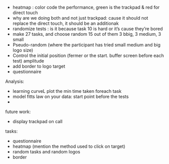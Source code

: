 - heatmap : color code the performance, green is the trackpad & red for direct touch
- why are we doing both and not just trackpad: cause it should not replace the direct touch, it should be an additionak
- randomize tests : is it because task 10 is hard or it’s cause they’re bored
- make 27 tasks, and choose random 15 out of them 3 bbig, 3 medium, 3 small
- Pseudo-random (where the participant has tried small medium and big logo size)
- Control the initial position (fermer or the start. buffer screen before each test) amplitude
- add border to logo target
- questionnaire



Analysis:
- learning curveL plot the min time taken foreach task
- model fitts law on your data: start point before the tests
-

future work:
- display trackpad on call


tasks:
- questionnaire
- heatmap (mention the method used to click on target)
- random tasks and random logos
- border
